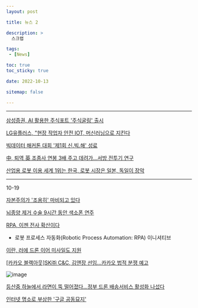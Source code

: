 ```yaml
---
layout: post

title: 뉴스 2

description: >
  스크랩

tags:
 - [News]

toc: true
toc_sticky: true

date: 2022-10-13

sitemap: false

---
```

---

[삼성증권, AI 활용한 주식포트 '주식굴링' 출시](https://www.bigkinds.or.kr/v2/news/newsDetailView.do?newsId=02100801.20221018090032001)

[LG유플러스, "현장 작업자 안전 IOT, 머신러닝으로 지킨다](https://www.bigkinds.or.kr/v2/news/newsDetailView.do?newsId=02100851.20221018090717001)

[빅데이터 해커톤 대회 '제1회 신.빅.해' 성료](https://www.bigkinds.or.kr/v2/news/newsDetailView.do?newsId=02100801.20221018104201001)

[中, 퇴역 英 조종사 연봉 3배 주고 데려가…서방 전투기 연구](https://www.bigkinds.or.kr/v2/news/newsDetailView.do?newsId=01100401.20221018162543001)

[산업용 로봇 이용 세계 1위는 한국, 로봇 시장은 일본, 독일이 장악](https://www.chosun.com/opinion/specialist_column/2022/10/17/DYELCRJ6VRFJVMGKTX32VDM52Q/)

---
10-19

[자본주의가 '조용히' 마비되고 있다](https://m.khan.co.kr/opinion/column/article/202210190300055)

[뇌종양 제거 수술 9시간 동안 색소폰 연주](https://www.segye.com/newsView/20221017508994)

[RPA, 이젠 전사 확산이다](https://www.etnews.com/20221019000202)
- 로봇 프로세스 자동화(Robotic Process Automation: RPA) 이니셔티브

[이란, 러에 드론 이어 미사일도 지원](https://www.sedaily.com/NewsView/26CESRWWDI)

[[카카오 블랙아웃]SK㈜ C&C, 김앤장 선임…카카오 법적 분쟁 예고](https://www.etnews.com/20221019000212)

![image](https://user-images.githubusercontent.com/105637541/196610161-e18f169b-aaf7-4b60-9238-27b232712761.png)

[등산중 하늘에서 라면이 뚝 떨어졌다...정부 드론 배송서비스 활성화 나섰다](https://www.joongang.co.kr/article/25110397#home)

[인터넷 명소로 부상한 '구글 공동묘지'](https://www.mk.co.kr/news/it/view/2022/10/926823/)


